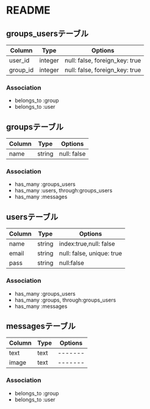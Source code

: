 # README

## groups_usersテーブル

|Column|Type|Options|
|------|----|-------|
|user_id|integer|null: false, foreign_key: true|
|group_id|integer|null: false, foreign_key: true|

### Association
- belongs_to :group
- belongs_to :user

## groupsテーブル

|Column|Type|Options|
|------|----|-------|
|name|string|null: false|

### Association
- has_many :groups_users
- has_many :users, through:groups_users
- has_many :messages

## usersテーブル

|Column|Type|Options|
|------|----|-------|
|name|string|index:true,null: false|
|email|string|null: false, unique: true|
|pass|string|null:false|

### Association
- has_many :groups_users
- has_many :groups, through:groups_users
- has_many :messages

## messagesテーブル

|Column|Type|Options|
|------|----|-------|
|text|text|-------|
|image|text|-------|

### Association
- belongs_to :group
- belongs_to :user